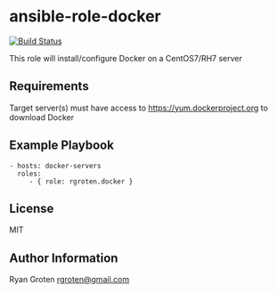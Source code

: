 ansible-role-docker
=========

[![Build Status](https://travis-ci.org/rgroten/ansible-role-docker.svg?branch=master)](https://travis-ci.org/rgroten/ansible-role-docker)

This role will install/configure Docker on a CentOS7/RH7 server

Requirements
------------

Target server(s) must have access to https://yum.dockerproject.org to download Docker

Example Playbook
----------------

    - hosts: docker-servers
      roles:
         - { role: rgroten.docker }

License
-------

MIT

Author Information
------------------

Ryan Groten  <rgroten@gmail.com>
